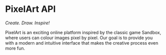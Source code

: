 # PixelArt API
_Create. Draw. Inspire!_

PixelArt is an exciting online platform inspired by the classic game Sandbox, where users can colour images pixel by pixel. Our goal is to provide you with a modern and intuitive interface that makes the creative process even more fun.
